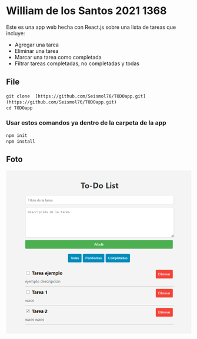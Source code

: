 # William de los Santos 2021 1368

Este es una app web hecha con React.js sobre una lista de tareas que incluye:

 - Agregar una tarea
 - Eliminar una tarea
 - Marcar una tarea como completada
 - Filtrar tareas completadas, no completadas y todas

## File
	git clone  [https://github.com/Seismol76/TODOapp.git](https://github.com/Seismol76/TODOapp.git)  
	cd TODOapp
### Usar estos comandos ya dentro de la carpeta de la app
	npm init 
	npm install

## Foto


![image](https://github.com/Seismol76/TODOapp/blob/master/Todofoto.png)



